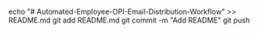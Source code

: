 echo "# Automated-Employee-OPI-Email-Distribution-Workflow" >> README.md
git add README.md
git commit -m "Add README"
git push
